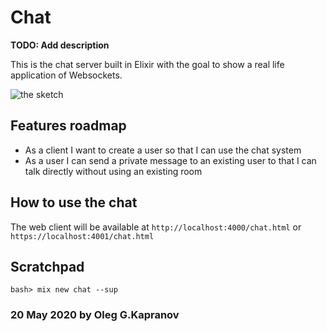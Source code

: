 # Chat

**TODO: Add description**

This is the chat server built in Elixir with the goal to show a
real life application of Websockets.

![the sketch](/sketch.png?raw=true)

## Features roadmap

- As a client I want to create a user so that I can use the chat system
- As a user I can send a private message to an existing user to that I
  can talk directly without using an existing room

## How to use the chat

The web client will be available at `http://localhost:4000/chat.html`
or `https://localhost:4001/chat.html`

## Scratchpad

```
bash> mix new chat --sup
```

### 20 May 2020 by Oleg G.Kapranov
